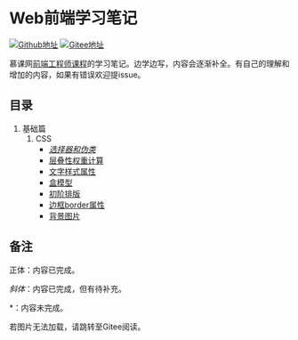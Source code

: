 # Web前端学习笔记

[![Github地址](https://img.shields.io/badge/Github-sourse-black)](https://github.com/yimig/WebNotes)
[![Gitee地址](https://img.shields.io/badge/Gitee-source-red)](https://gitee.com/yimig/WebNotes)

慕课网[前端工程师课程](https://class.imooc.com/fe2020#Anchor)的学习笔记。边学边写，内容会逐渐补全。有自己的理解和增加的内容，如果有错误欢迎提issue。



## 目录

1. 基础篇
   1. CSS
      - *[选择器和伪类](part1/css/selector.md)*
      - [层叠性权重计算](part1/css/css-weight.md)
      - [文字样式属性](part1/css/text-property.md)
      - [盒模型](part1/css/box-model.md)
      - [初阶排版](part1/css/beginning-typesetting.md)
      - [边框border属性](part1/css/border.md)
      - [背景图片](part1/css/background.md)


## 备注

正体：内容已完成。

*斜体*：内容已完成，但有待补充。

\*：内容未完成。

若图片无法加载，请跳转至Gitee阅读。